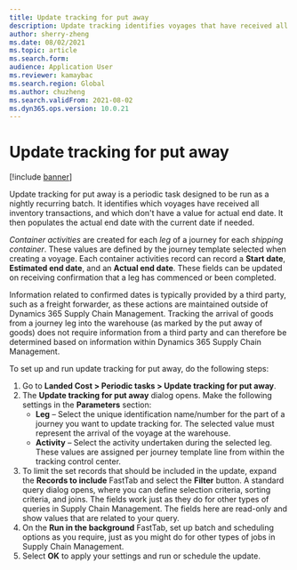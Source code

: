 ```yaml
---
title: Update tracking for put away
description: Update tracking identifies voyages that have received all inventory transactions, and voyages that don't have an actual end date. It then populates the actual end date with the current date.
author: sherry-zheng
ms.date: 08/02/2021
ms.topic: article
ms.search.form:
audience: Application User
ms.reviewer: kamaybac
ms.search.region: Global
ms.author: chuzheng
ms.search.validFrom: 2021-08-02
ms.dyn365.ops.version: 10.0.21
---
```


# Update tracking for put away

[!include [banner](../includes/banner.md)]

Update tracking for put away is a periodic task designed to be run as a nightly recurring batch. It identifies which voyages have received all inventory transactions, and which don't have a value for actual end date. It then populates the actual end date with the current date if needed.

*Container activities* are created for each *leg* of a journey for each *shipping container*. These values are defined by  the journey template selected when creating a voyage. Each container activities record can record a **Start date**, **Estimated end date**, and an **Actual end date**. These fields can be updated on receiving confirmation that a leg has commenced or been completed.

Information related to confirmed dates is typically provided by a third party, such as a freight forwarder, as these actions are maintained outside of Dynamics 365 Supply Chain Management. Tracking the arrival of goods from a journey leg into the warehouse (as marked by the put away of goods) does not require information from a third party and can therefore be determined based on information within Dynamics 365 Supply Chain Management.

To set up and run update tracking for put away, do the following steps:

1. Go to **Landed Cost \> Periodic tasks \> Update tracking for put away**.
1. The **Update tracking for put away** dialog opens. Make the following settings in the **Parameters** section:
    - **Leg** – Select the unique identification name/number for the part of a journey you want to update tracking for. The selected value must represent the arrival of the voyage at the warehouse.
    - **Activity** – Select the activity undertaken during the selected leg. These values are assigned per journey template line from within the tracking control center.
1. To limit the set records that should be included in the update, expand the **Records to include** FastTab and select the **Filter** button. A standard query dialog opens, where you can define selection criteria, sorting criteria, and joins. The fields work just as they do for other types of queries in Supply Chain Management. The fields here are read-only and show values that are related to your query.
1. On the **Run in the background** FastTab, set up batch and scheduling options as you require, just as you might do for other types of jobs in Supply Chain Management.
1. Select **OK** to apply your settings and run or schedule the update.
